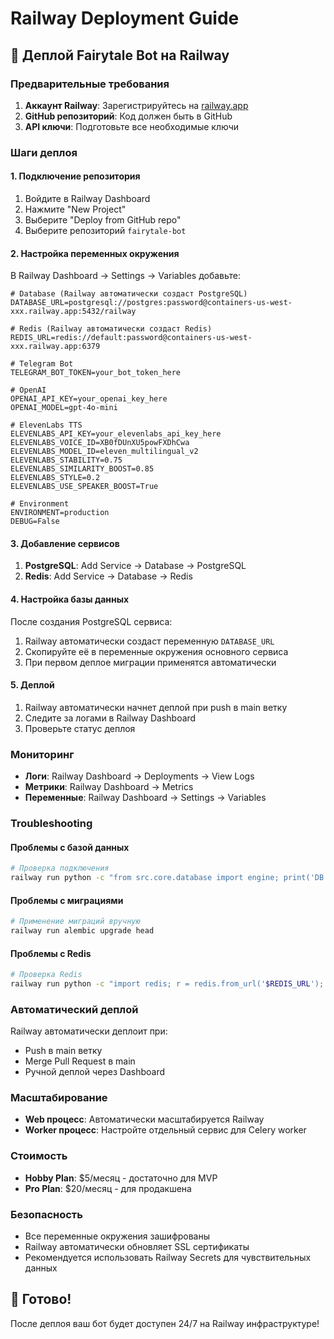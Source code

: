 # Railway Deployment Guide

## 🚀 Деплой Fairytale Bot на Railway

### Предварительные требования

1. **Аккаунт Railway**: Зарегистрируйтесь на [railway.app](https://railway.app)
2. **GitHub репозиторий**: Код должен быть в GitHub
3. **API ключи**: Подготовьте все необходимые ключи

### Шаги деплоя

#### 1. Подключение репозитория

1. Войдите в Railway Dashboard
2. Нажмите "New Project"
3. Выберите "Deploy from GitHub repo"
4. Выберите репозиторий `fairytale-bot`

#### 2. Настройка переменных окружения

В Railway Dashboard → Settings → Variables добавьте:

```env
# Database (Railway автоматически создаст PostgreSQL)
DATABASE_URL=postgresql://postgres:password@containers-us-west-xxx.railway.app:5432/railway

# Redis (Railway автоматически создаст Redis)
REDIS_URL=redis://default:password@containers-us-west-xxx.railway.app:6379

# Telegram Bot
TELEGRAM_BOT_TOKEN=your_bot_token_here

# OpenAI
OPENAI_API_KEY=your_openai_key_here
OPENAI_MODEL=gpt-4o-mini

# ElevenLabs TTS
ELEVENLABS_API_KEY=your_elevenlabs_api_key_here
ELEVENLABS_VOICE_ID=XB0fDUnXU5powFXDhCwa
ELEVENLABS_MODEL_ID=eleven_multilingual_v2
ELEVENLABS_STABILITY=0.75
ELEVENLABS_SIMILARITY_BOOST=0.85
ELEVENLABS_STYLE=0.2
ELEVENLABS_USE_SPEAKER_BOOST=True

# Environment
ENVIRONMENT=production
DEBUG=False
```

#### 3. Добавление сервисов

1. **PostgreSQL**: Add Service → Database → PostgreSQL
2. **Redis**: Add Service → Database → Redis

#### 4. Настройка базы данных

После создания PostgreSQL сервиса:

1. Railway автоматически создаст переменную `DATABASE_URL`
2. Скопируйте её в переменные окружения основного сервиса
3. При первом деплое миграции применятся автоматически

#### 5. Деплой

1. Railway автоматически начнет деплой при push в main ветку
2. Следите за логами в Railway Dashboard
3. Проверьте статус деплоя

### Мониторинг

- **Логи**: Railway Dashboard → Deployments → View Logs
- **Метрики**: Railway Dashboard → Metrics
- **Переменные**: Railway Dashboard → Settings → Variables

### Troubleshooting

#### Проблемы с базой данных
```bash
# Проверка подключения
railway run python -c "from src.core.database import engine; print('DB OK')"
```

#### Проблемы с миграциями
```bash
# Применение миграций вручную
railway run alembic upgrade head
```

#### Проблемы с Redis
```bash
# Проверка Redis
railway run python -c "import redis; r = redis.from_url('$REDIS_URL'); print(r.ping())"
```

### Автоматический деплой

Railway автоматически деплоит при:
- Push в main ветку
- Merge Pull Request в main
- Ручной деплой через Dashboard

### Масштабирование

- **Web процесс**: Автоматически масштабируется Railway
- **Worker процесс**: Настройте отдельный сервис для Celery worker

### Стоимость

- **Hobby Plan**: $5/месяц - достаточно для MVP
- **Pro Plan**: $20/месяц - для продакшена

### Безопасность

- Все переменные окружения зашифрованы
- Railway автоматически обновляет SSL сертификаты
- Рекомендуется использовать Railway Secrets для чувствительных данных

## 🎯 Готово!

После деплоя ваш бот будет доступен 24/7 на Railway инфраструктуре!
